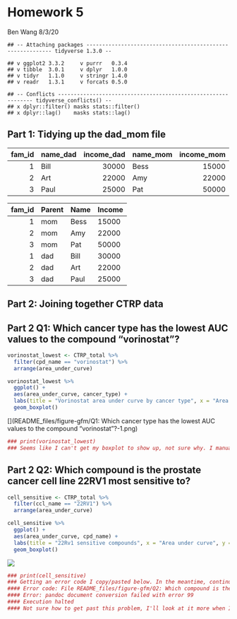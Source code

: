 Homework 5
================
Ben Wang
8/3/20

    ## -- Attaching packages ----------------------------------------------------------- tidyverse 1.3.0 --

    ## v ggplot2 3.3.2     v purrr   0.3.4
    ## v tibble  3.0.1     v dplyr   1.0.0
    ## v tidyr   1.1.0     v stringr 1.4.0
    ## v readr   1.3.1     v forcats 0.5.0

    ## -- Conflicts -------------------------------------------------------------- tidyverse_conflicts() --
    ## x dplyr::filter() masks stats::filter()
    ## x dplyr::lag()    masks stats::lag()

## Part 1: Tidying up the dad\_mom file

| fam\_id | name\_dad | income\_dad | name\_mom | income\_mom |
| ------: | :-------- | ----------: | :-------- | ----------: |
|       1 | Bill      |       30000 | Bess      |       15000 |
|       2 | Art       |       22000 | Amy       |       22000 |
|       3 | Paul      |       25000 | Pat       |       50000 |

| fam\_id | Parent | Name | Income |
| ------: | :----- | :--- | :----- |
|       1 | mom    | Bess | 15000  |
|       2 | mom    | Amy  | 22000  |
|       3 | mom    | Pat  | 50000  |
|       1 | dad    | Bill | 30000  |
|       2 | dad    | Art  | 22000  |
|       3 | dad    | Paul | 25000  |

## Part 2: Joining together CTRP data

## Part 2 Q1: Which cancer type has the lowest AUC values to the compound “vorinostat”?

``` r
vorinostat_lowest <- CTRP_total %>%
  filter(cpd_name == "vorinostat") %>%
  arrange(area_under_curve)

vorinostat_lowest %>%
  ggplot() +
  aes(area_under_curve, cancer_type) +
  labs(title = "Vorinostat area under curve by cancer type", x = "Area under curve", y = "Cancer type") +
  geom_boxplot()
```

\[\](README\_files/figure-gfm/Q1: Which cancer type has the lowest AUC
values to the compound “vorinostat”?-1.png)<!-- -->

``` r
### print(vorinostat_lowest)
### Seems like I can't get my boxplot to show up, not sure why. I manually printed out the data using print(vorinostat_lowest) and found that the lowest AUC values are predominantly "Haematopoietic and Lymphoid Tissues"
```

## Part 2 Q2: Which compound is the prostate cancer cell line 22RV1 most sensitive to?

``` r
cell_sensitive <- CTRP_total %>%
  filter(ccl_name == "22RV1") %>%
  arrange(area_under_curve)

cell_sensitive %>%
  ggplot() +
  aes(area_under_curve, cpd_name) +
  labs(title = "22Rv1 sensitive compounds", x = "Area under curve", y = "Compound name") +
  geom_boxplot()
```

![](README_files/figure-gfm/Q2:%20Which%20compound%20is%20the%20prostate%20cancer%20cell%20line%2022RV1%20most%20sensitive%20to?-1.png)<!-- -->

``` r
### print(cell_sensitive) 
### Getting an error code I copy/pasted below. In the meantime, continuing my brute-force method, I manually printed out the data and found that the highest sensitivity was to Leptomycin B
#### Error code: File README_files/figure-gfm/Q2: Which compound is the prostate cancer cell line 22RV1 most sensitive to not found in resource path
#### Error: pandoc document conversion failed with error 99
#### Execution halted
#### Not sure how to get past this problem, I'll look at it more when I have more time!
```
